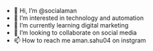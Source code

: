 - 👋 Hi, I’m @socialaman
- 👀 I’m interested in technology and automation
- 🌱 I’m currently learning digital marketing
- 💞️ I’m looking to collaborate on social media
- 📫 How to reach me aman.sahu04 on instgram

<!---
socialaman/socialaman is a ✨ special ✨ repository because its `README.md` (this file) appears on your GitHub profile.
You can click the Preview link to take a look at your changes.
--->
